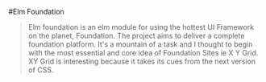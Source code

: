 #Elm Foundation
> Elm foundation is an elm module for using the hottest UI Framework on the planet, Foundation. The project aims to deliver a complete foundation platform. It's a mountain of a task and I thought to begin with the most essential and core idea of Foundation Sites ie X Y Grid. XY Grid is interesting because it takes its cues from the next version of CSS. 
